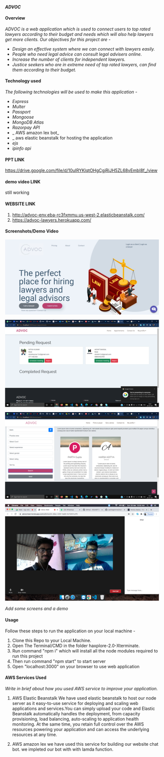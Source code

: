 


#### _ADVOC_


#### Overview

_ADVOC is a web application which is used to connect users to top rated lawyers according to their budget and needs which will also help lawyers get more clients. Our objectives for this project are -_

- _Design an effective system where we can connect with lawyers easily._
- _People who need legal advice can consult legal advisers online._
- _Increase the number of clients for independent lawyers._
- _Justice seekers who are in extreme need of top rated lawyers, can find them according to their budget._

#### Technology used

_The following technologies will be used to make this application -_
- _Express_
- _Multer_
- _Passport_
- _Mongoose_
- _MongoDB Atlas_
- _Razorpay API_
- _ AWS amazon lex bot_
- _ aws elastic beanstalk for hosting the application
- _ejs_
- _ipinfo api_
  

#### PPT LINK
https://drive.google.com/file/d/10uIRYKlqtOHgCgjRiJH5ZL68vEmbI8f_/view

#### demo video LINK
still working


#### WEBSITE LINK
1.  http://advoc-env.eba-rc3fxmmu.us-west-2.elasticbeanstalk.com/
2.  https://advoc-lawyers.herokuapp.com/

#### Screenshots/Demo Video
![Home](assets/landing.jpeg)

![appointment](assets/appointment.png)

![searching](assets/searching.png)

![searching](assets/videochat.png)




_Add some screens and a demo_

#### Usage
Follow these steps to run the application on your local machine - 
1. Clone this Repo to your Local Machine.
2. Open The Terminal/CMD in the folder haxplore-2.0-Xterminate.
3. Run command "npm i" which will install all the node modules required to run this project
4. Then run command "npm start" to start server
5. Open "localhost:3000" on your browser to use web application


#### AWS Services Used

_Write in brief about how you used AWS service to improve your application._
1. AWS Elastic Beanstalk
    We have used elastic beanstalk to host our node server as it easy-to-use service for deploying and scaling web applications and services.You can simply upload your code and Elastic Beanstalk automatically handles the deployment, from capacity provisioning, load balancing, auto-scaling to application health monitoring. At the same time, you retain full control over the AWS resources powering your application and can access the underlying resources at any time.

2. AWS amazon lex
   we have used this service for building our website chat bot. we impleted our bot with with lamda function.




